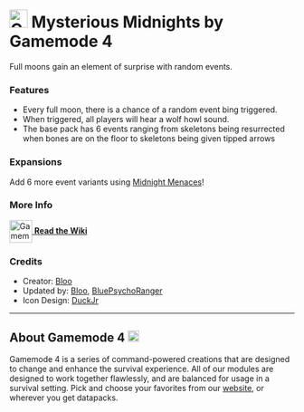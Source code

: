 # <img src="https://raw.githubusercontent.com/Gamemode4Dev/GM4_Datapacks/master/base/images/gm4_logo.png" alt="GM4 Logo" width="32" /> Mysterious Midnights by Gamemode 4<!--$pmc:delete-->

Full moons gain an element of surprise with random events.<!--$pmc:headerSize-->

### Features
- Every full moon, there is a chance of a random event bing triggered.
- When triggered, all players will hear a wolf howl sound.
- The base pack has 6 events ranging from skeletons being resurrected when bones are on the floor to skeletons being given tipped arrows

### Expansions
Add 6 more event variants using [Midnight Menaces](https://gm4.co/modules/midnight-menaces)<!--$dynamicLink:gm4_midnight_menaces-->!

### More Info
[<img src="https://raw.githubusercontent.com/Gamemode4Dev/GM4_Datapacks/master/base/images/gm4_wiki_logo.png" alt="Gamemode 4 Wiki Logo" width="40" align="center"/> **Read the Wiki**](https://wiki.gm4.co/wiki/Mysterious_Midnights)

### Credits
- Creator: [Bloo](https://twitter.com/Bloo_dev)
- Updated by: [Bloo](https://twitter.com/Bloo_dev), [BluePsychoRanger](https://twitter.com/BluPsychoRanger)
- Icon Design: [DuckJr](https://twitter.com/DuckJr94)

---
## About Gamemode 4 <img src="https://raw.githubusercontent.com/Gamemode4Dev/GM4_Datapacks/master/base/images/gm4_logo.png" alt="Gamemode 4 Logo" width="20"/>
Gamemode 4 is a series of command-powered creations that are designed to change and enhance the survival experience. All of our modules are designed to work together flawlessly, and are balanced for usage in a survival setting. Pick and choose your favorites from our [website](https://gm4.co), or wherever you get datapacks.